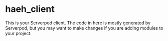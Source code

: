 # haeh_client

This is your Serverpod client. The code in here is mostly generated by
Serverpod, but you may want to make changes if you are adding modules to your
project.
